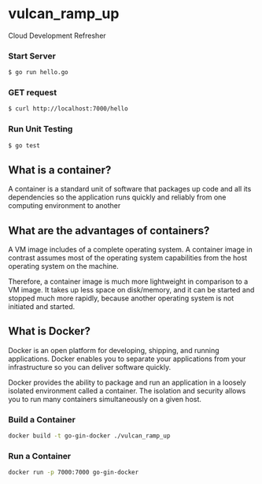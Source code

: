 # vulcan_ramp_up
Cloud Development Refresher

### Start Server
```bash
$ go run hello.go
```

### GET request
```bash
$ curl http://localhost:7000/hello
```

### Run Unit Testing
```bash
$ go test
```

## What is a container?
A container is a standard unit of software that packages up code and all its dependencies so the application runs quickly and reliably from one computing environment to another

## What are the advantages of containers?
A VM image includes of a complete operating system. A container image in contrast assumes most of the operating system capabilities from the host operating system on the machine.

Therefore, a container image is much more lightweight in comparison to a VM image. It takes up less space on disk/memory, and it can be started and stopped much more rapidly, because another operating system is not initiated and started.

## What is Docker?
Docker is an open platform for developing, shipping, and running applications. Docker enables you to separate your applications from your infrastructure so you can deliver software quickly.

Docker provides the ability to package and run an application in a loosely isolated environment called a container. The isolation and security allows you to run many containers simultaneously on a given host. 

### Build a Container
```bash
docker build -t go-gin-docker ./vulcan_ramp_up
```

### Run a Container
```bash
docker run -p 7000:7000 go-gin-docker
```

